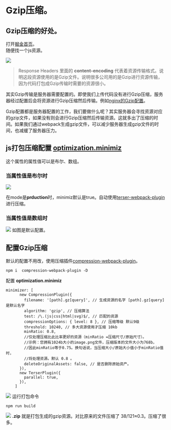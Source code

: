 
# Gzip压缩。
## Gzip压缩的好处。
打开[掘金首页](https://juejin.im/timeline)。<br>
随便找一个js资源。

![](https://user-gold-cdn.xitu.io/2019/5/26/16af2fa036875448?w=1534&h=924&f=png&s=531762)

> Response Headers 里面的 **content-encoding** 代表着资源传输格式。说明这段资源使用的是Gzip文件。说明很多公司用的是Gzip进行资源传输，因为代码打包成Gzip传输时需要的资源很小。

其实Gzip传输是服务器需要配置的。即使我们上传代码没有进行Gzip压缩，服务器经过配置后会将资源进行Gzip压缩然后传输。例如[nginx的Gzip配置](https://nginx.org/en/docs/http/ngx_http_gzip_module.html)。

Gzip配置都是服务器配置的工作，我们要做什么呢？其实服务器会寻找资源对应的gzip文件，如果没有则会进行Gzip压缩然后传输资源。这就多出了压缩的时间。如果我们通过webpack生成gzip文件，可以减少服务器生成gzip文件的时间，也减缓了服务器压力。


## js打包压缩配置 [optimization.minimiz](https://webpack.js.org/configuration/optimization/#optimizationminimize)
这个属性的属性值可以是布尔、数组。
### 当属性值是布尔时
![](https://user-gold-cdn.xitu.io/2019/5/26/16af2e170e98da4c?w=1562&h=818&f=png&s=252837)

在mode是**prduction**时，minimiz默认是true。自动使用[terser-webpack-plugin](https://webpack.js.org/plugins/terser-webpack-plugin/)进行压缩。
### 当属性值是数组时

![](https://user-gold-cdn.xitu.io/2019/5/26/16af2e523e21c178?w=1430&h=1100&f=png&s=443665)
如图是默认配置。<br>
## 配置Gzip压缩
默认的配置不用改，使用压缩插件[compression-webpack-plugin](https://webpack.js.org/plugins/compression-webpack-plugin/#root)。
```
npm i  compression-webpack-plugin -D
```
配置 **optimization.minimiz**
```
minimizer: [
      new CompressionPlugin({
        filename: '[path].gz[query]', // 生成资源的名字 [path].gz[query] 是默认名字
        algorithm: 'gzip', // 压缩算法
        test: /\.(js|css|html|svg)$/, // 匹配的资源
        compressionOptions: { level: 8 }, // 压缩等级 默认9级
        threshold: 10240, // 多大资源使用才压缩 10kb
        minRatio: 0.8,
        //仅处理压缩比此比率更好的资源（minRatio =压缩尺寸/原始尺寸）。
        //示例：您拥有1024b大小的image.png文件，压缩版本的文件大小为768b，
        //因此minRatio等于0.75。换句话说，当压缩大小/原始大小值小于minRatio值时，
        //将处理资源。默认 0.8 。
        deleteOriginalAssets: false, // 是否删除原始资产。
      }),
      new TerserPlugin({
        parallel: true,
      }),
    ]
```

![](https://user-gold-cdn.xitu.io/2019/5/26/16af311f67da439a?w=1236&h=674&f=png&s=579510)
运行打包命令
```
npm run build
```

![](https://user-gold-cdn.xitu.io/2019/5/26/16af313064b24f6f?w=1620&h=236&f=png&s=441329)
**.zip** 就是打包生成的gzip资源。对比原来的文件压缩了 38/121≈0.3。压缩了很多。

